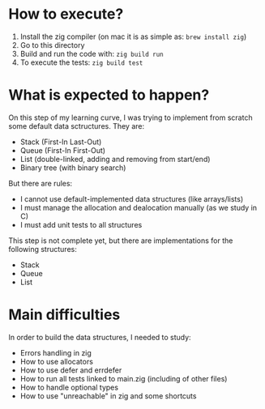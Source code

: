 # How to execute?

1. Install the zig compiler (on mac it is as simple as: `brew install zig`)
2. Go to this directory
3. Build and run the code with: `zig build run`
4. To execute the tests: `zig build test`

# What is expected to happen?

On this step of my learning curve, I was trying to implement from scratch some
default data sctructures. They are:
- Stack (First-In Last-Out)
- Queue (First-In First-Out)
- List (double-linked, adding and removing from start/end)
- Binary tree (with binary search)

But there are rules:
- I cannot use default-implemented data structures (like arrays/lists)
- I must manage the allocation and dealocation manually (as we study in C)
- I must add unit tests to all structures

This step is not complete yet, but there are implementations for the following structures:
- Stack
- Queue
- List

# Main difficulties

In order to build the data structures, I needed to study:
- Errors handling in zig
- How to use allocators
- How to use defer and errdefer
- How to run all tests linked to main.zig (including of other files)
- How to handle optional types
- How to use "unreachable" in zig and some shortcuts
